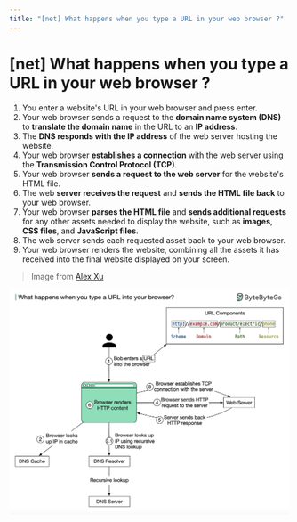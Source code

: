 ```yaml
---
title: "[net] What happens when you type a URL in your web browser ?"
---
```


# [net] What happens when you type a URL in your web browser ?

1. You enter a website's URL in your web browser and press enter.
2. Your web browser sends a request to the **domain name system (DNS)** to **translate the domain name** in the URL to an **IP address**.
3. The **DNS responds with the IP address** of the web server hosting the website.
4. Your web browser **establishes a connection** with the web server using the **Transmission Control Protocol (TCP)**.
5. Your web browser **sends a request to the web server** for the website's HTML file.
6. The web **server receives the request** and **sends the HTML file back** to your web browser.
7. Your web browser **parses the HTML file** and **sends additional requests** for any other assets needed to display the website, such as **images**, **CSS files**, and **JavaScript files**.
8. The web server sends each requested asset back to your web browser.
9. Your web browser renders the website, combining all the assets it has received into the final website displayed on your screen.

> Image from [Alex Xu](https://blog.bytebytego.com/p/what-happens-when-you-type-a-url) 

![img](./img/what-happens-when-type-a-url-on-browser.png)
